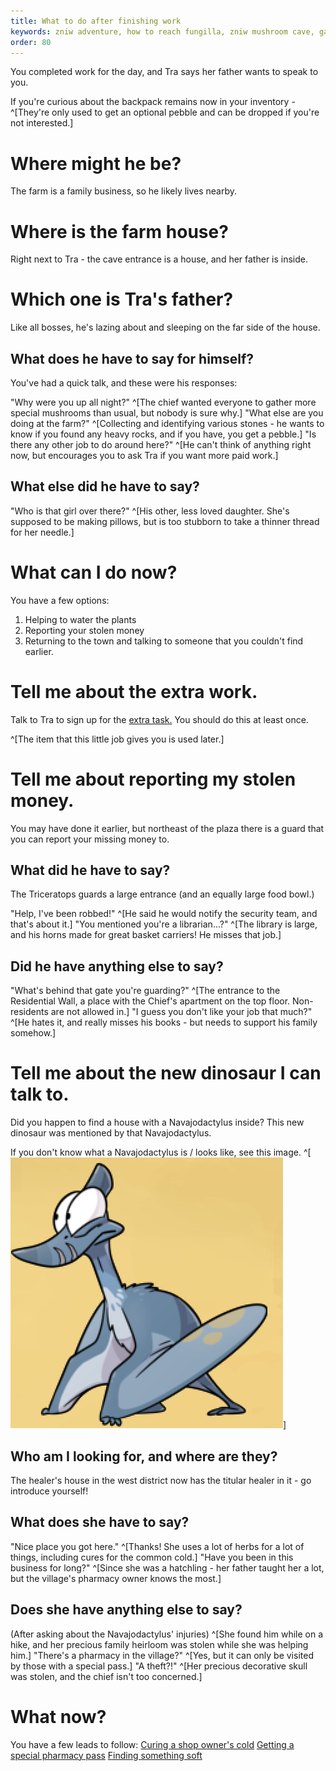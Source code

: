 ```yaml
---
title: What to do after finishing work
keywords: zniw adventure, how to reach fungilla, zniw mushroom cave, games with mushrooms
order: 80
---
```


You completed work for the day, and Tra says her father wants to speak to you.

If you're curious about the backpack remains now in your inventory - ^[They're only used to get an optional pebble and can be dropped if you're not interested.]

# Where might he be?
The farm is a family business, so he likely lives nearby.

# Where is the farm house?
Right next to Tra - the cave entrance is a house, and her father is inside.

# Which one is Tra's father?
Like all bosses, he's lazing about and sleeping on the far side of the house.

## What does he have to say for himself?
You've had a quick talk, and these were his responses:

"Why were you up all night?" ^[The chief wanted everyone to gather more special mushrooms than usual, but nobody is sure why.]
"What else are you doing at the farm?" ^[Collecting and identifying various stones - he wants to know if you found any heavy rocks, and if you have, you get a pebble.]
"Is there any other job to do around here?" ^[He can't think of anything right now, but encourages you to ask Tra if you want more paid work.]

## What else did he have to say?
"Who is that girl over there?" ^[His other, less loved daughter. She's supposed to be making pillows, but is too stubborn to take a thinner thread for her needle.]

# What can I do now?
You have a few options:
1) Helping to water the plants
2) Reporting your stolen money
3) Returning to the town and talking to someone that you couldn't find earlier.

# Tell me about the extra work.
Talk to Tra to sign up for the [extra task.](Money/watering.md) You should do this at least once.

^[The item that this little job gives you is used later.]

# Tell me about reporting my stolen money.
You may have done it earlier, but northeast of the plaza there is a guard that you can report your missing money to.

## What did he have to say?
The Triceratops guards a large entrance (and an equally large food bowl.)

"Help, I've been robbed!" ^[He said he would notify the security team, and that's about it.]
"You mentioned you're a librarian...?" ^[The library is large, and his horns made for great basket carriers! He misses that job.]

## Did he have anything else to say?
"What's behind that gate you're guarding?" ^[The entrance to the Residential Wall, a place with the Chief's apartment on the top floor. Non-residents are not allowed in.]
"I guess you don't like your job that much?" ^[He hates it, and really misses his books - but needs to support his family somehow.]

# Tell me about the new dinosaur I can talk to.
Did you happen to find a house with a Navajodactylus inside? This new dinosaur was mentioned by that Navajodactylus.

If you don't know what a Navajodactylus is / looks like, see this image. ^[![Navajodactylus image](Navajodactylus.PNG)]

## Who am I looking for, and where are they?
The healer's house in the west district now has the titular healer in it - go introduce yourself!

## What does she have to say?
"Nice place you got here." ^[Thanks! She uses a lot of herbs for a lot of things, including cures for the common cold.]
"Have you been in this business for long?" ^[Since she was a hatchling - her father taught her a lot, but the village's pharmacy owner knows the most.]

## Does she have anything else to say?
(After asking about the Navajodactylus' injuries) ^[She found him while on a hike, and her precious family heirloom was stolen while she was helping him.]
"There's a pharmacy in the village?" ^[Yes, but it can only be visited by those with a special pass.]
"A theft?!" ^[Her precious decorative skull was stolen, and the chief isn't too concerned.]

# What now?
You have a few leads to follow:
[Curing a shop owner's cold](cold.md)
[Getting a special pharmacy pass](Pharmacy/specialpass.md)
[Finding something soft](soft.md)